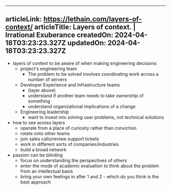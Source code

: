 -----------------------
articleLink: https://lethain.com/layers-of-context/
articleTitle: Layers of context. | Irrational Exuberance
createdOn: 2024-04-18T03:23:23.327Z
updatedOn: 2024-04-18T03:23:23.327Z
-----------------------

- layers of context to be aware of when making engineering decisions
  - project's engineering team
    - The problem to be solved involves coordinating work across a number of servers
  - Developer Experience and Infrastructure teams
    - (layer above)
    - understand if another team needs to take ownership of something
    - understand organizational implications of a change
  - Engineering leadership
    - want to invest into solving user problems, not technical solutions
- how to see across layers
  - operate from a place of curiosity rather than conviction
  - rotate onto other teams
  - join sales calls/review support tickets
  - work in different sorts of companies/industries
  - build a broad network
- passion can be blinding
  - focus on understanding the perspectives of others
  - enter the mode of academic evaluation to think about the problem from an intellectual basis
  - bring your own feelings in after 1 and 2 - which do you think is the best approach